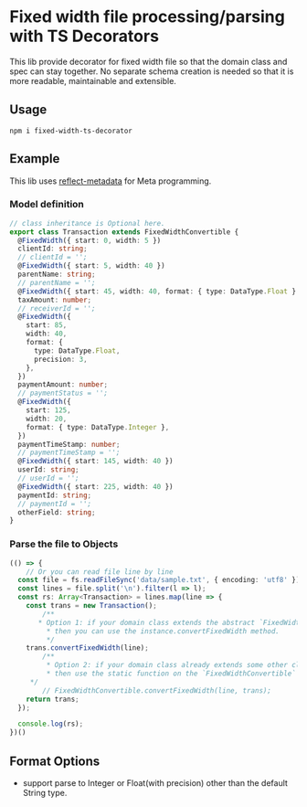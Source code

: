 # Fixed width file processing/parsing with TS Decorators
This lib provide decorator for fixed width file so that the domain class and spec can stay together. No separate schema creation is needed so that it is more readable, maintainable and extensible.

## Usage
`npm i fixed-width-ts-decorator`

## Example
This lib uses [reflect-metadata](https://github.com/rbuckton/reflect-metadata) for Meta programming.

### Model definition

```typescript
// class inheritance is Optional here.
export class Transaction extends FixedWidthConvertible {
  @FixedWidth({ start: 0, width: 5 })
  clientId: string;
  // clientId = '';
  @FixedWidth({ start: 5, width: 40 })
  parentName: string;
  // parentName = '';
  @FixedWidth({ start: 45, width: 40, format: { type: DataType.Float } })
  taxAmount: number;
  // receiverId = '';
  @FixedWidth({
    start: 85,
    width: 40,
    format: {
      type: DataType.Float,
      precision: 3,
    },
  })
  paymentAmount: number;
  // paymentStatus = '';
  @FixedWidth({
    start: 125,
    width: 20,
    format: { type: DataType.Integer },
  })
  paymentTimeStamp: number;
  // paymentTimeStamp = '';
  @FixedWidth({ start: 145, width: 40 })
  userId: string;
  // userId = '';
  @FixedWidth({ start: 225, width: 40 })
  paymentId: string;
  // paymentId = '';
  otherField: string;
}

```

### Parse the file to Objects

```typescript
(() => {
	// Or you can read file line by line
  const file = fs.readFileSync('data/sample.txt', { encoding: 'utf8' });
  const lines = file.split('\n').filter(l => l);
  const rs: Array<Transaction> = lines.map(line => {
    const trans = new Transaction();
		/**
	   * Option 1: if your domain class extends the abstract `FixedWidthConvertible` class,
		 * then you can use the instance.convertFixedWidth method.
		 */
    trans.convertFixedWidth(line);
		/**
		 * Option 2: if your domain class already extends some other classes
		 * then use the static function on the `FixedWidthConvertible` class and pass in the instance as argument like below.
     */
		// FixedWidthConvertible.convertFixedWidth(line, trans);
    return trans;
  });

  console.log(rs);
})()
```
## Format Options
* support parse to Integer or Float(with precision) other than the default String type.
